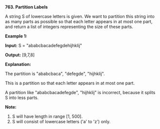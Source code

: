 **763. Partition Labels**

A string S of lowercase letters is given. We want to partition this string into as many parts as possible so that each letter appears in at most one part, and return a list of integers representing the size of these parts.

**Example 1:**

**Input:** S = "ababcbacadefegdehijhklij"

**Output:** [9,7,8]

**Explanation:**

The partition is "ababcbaca", "defegde", "hijhklij".

This is a partition so that each letter appears in at most one part.

A partition like "ababcbacadefegde", "hijhklij" is incorrect, because it splits S into less parts.

**Note:**

1. S will have length in range [1, 500].
2. S will consist of lowercase letters ('a' to 'z') only.
